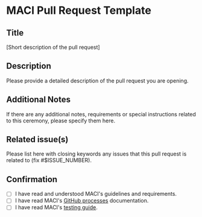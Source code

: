 # MACI Pull Request Template

## Title

[Short description of the pull request]

## Description

Please provide a detailed description of the pull request you are opening.

## Additional Notes

If there are any additional notes, requirements or special instructions related to this ceremony, please specify them here.

## Related issue(s)

Please list here with closing keywords any issues that this pull request is related to (fix #$ISSUE_NUMBER).

## Confirmation

- [ ] I have read and understood MACI's guidelines and requirements.
- [ ] I have read MACI's [GitHub processes](https://github.com/privacy-scaling-explorations/maci/discussions/847) documentation.
- [ ] I have read MACI's [testing guide](https://maci.pse.dev/docs/testing).
